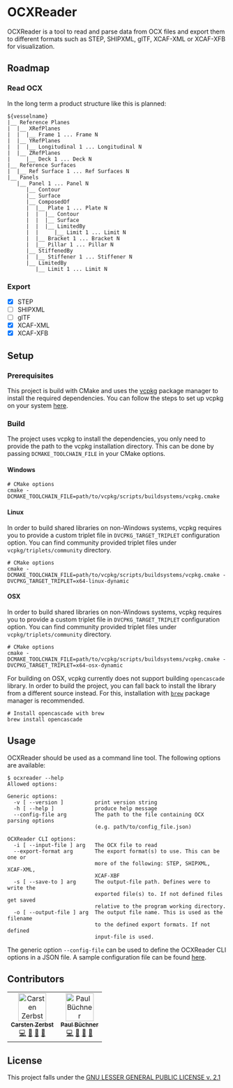 # OCXReader

OCXReader is a tool to read and parse data from OCX files and export them to different formats such
as STEP, SHIPXML, glTF, XCAF-XML or XCAF-XFB for visualization.

## Roadmap

### Read OCX

In the long term a product structure like this is planned:

````shell
${vesselname}
|__ Reference Planes
|  |__ XRefPlanes
|  |  |__ Frame 1 ... Frame N
|  |__ YRefPlanes
|  |  |__ Longitudinal 1 ... Longitudinal N
|  |__ ZRefPlanes
|     |__ Deck 1 ... Deck N
|__ Reference Surfaces
|  |__ Ref Surface 1 ... Ref Surfaces N 
|__ Panels
   |__ Panel 1 ... Panel N
      |__ Contour
      |__ Surface
      |__ ComposedOf
      |  |__ Plate 1 ... Plate N
      |  |  |__ Contour
      |  |  |__ Surface
      |  |  |__ LimitedBy
      |  |     |__ Limit 1 ... Limit N
      |  |__ Bracket 1 ... Bracket N
      |  |__ Pillar 1 ... Pillar N
      |__ StiffenedBy
      |  |__ Stiffener 1 ... Stiffener N
      |__ LimitedBy
         |__ Limit 1 ... Limit N
````

### Export

- [x] STEP
- [ ] SHIPXML
- [ ] glTF
- [x] XCAF-XML
- [x] XCAF-XFB

## Setup

### Prerequisites

This project is build with CMake and uses the [vcpkg](https://vcpkg.io/en/index.html) package 
manager to install the required dependencies. You can follow the steps to set up vcpkg on your 
system [here](https://vcpkg.io/en/getting-started.html).

### Build

The project uses vcpkg to install the dependencies, you only need to provide the path to the
vcpkg installation directory. This can be done by passing `DCMAKE_TOOLCHAIN_FILE` in your CMake 
options.

#### Windows

```shell
# CMake options
cmake -DCMAKE_TOOLCHAIN_FILE=path/to/vcpkg/scripts/buildsystems/vcpkg.cmake
```

#### Linux

In order to build shared libraries on non-Windows systems, vcpkg requires you to provide a custom
triplet file in `DVCPKG_TARGET_TRIPLET` configuration option. You can find community provided
triplet files under `vcpkg/triplets/community` directory.

```shell
# CMake options
cmake -DCMAKE_TOOLCHAIN_FILE=path/to/vcpkg/scripts/buildsystems/vcpkg.cmake -DVCPKG_TARGET_TRIPLET=x64-linux-dynamic
```

#### OSX

In order to build shared libraries on non-Windows systems, vcpkg requires you to provide a custom
triplet file in `DVCPKG_TARGET_TRIPLET` configuration option. You can find community provided
triplet files under `vcpkg/triplets/community` directory.

```shell
# CMake options
cmake -DCMAKE_TOOLCHAIN_FILE=path/to/vcpkg/scripts/buildsystems/vcpkg.cmake -DVCPKG_TARGET_TRIPLET=x64-osx-dynamic
```

For building on OSX, vcpkg currently does not support building `opencascade` library. In order to
build the project, you can fall back to install the library from a different source instead. For 
this, installation with [`brew`](https://formulae.brew.sh/formula/opencascade) package 
manager is recommended.

```shell
# Install opencascade with brew
brew install opencascade
```

## Usage

OCXReader should be used as a command line tool. The following options are available:

```shell
$ ocxreader --help
Allowed options:

Generic options:
  -v [ --version ]          print version string
  -h [ --help ]             produce help message
  --config-file arg         The path to the file containing OCX parsing options
                            (e.g. path/to/config_file.json)

OCXReader CLI options:
  -i [ --input-file ] arg   The OCX file to read
  --export-format arg       The export format(s) to use. This can be one or 
                            more of the following: STEP, SHIPXML, XCAF-XML, 
                            XCAF-XBF
  -s [ --save-to ] arg      The output-file path. Defines were to write the 
                            exported file(s) to. If not defined files get saved
                            relative to the program working directory.
  -o [ --output-file ] arg  The output file name. This is used as the filename 
                            to the defined export formats. If not defined 
                            input-file is used.
```

The generic option `--config-file` can be used to define the OCXReader CLI options in a JSON file. 
A sample configuration file can be found [here](ocxreader/config.example.json).

## Contributors

<!-- ALL-CONTRIBUTORS-LIST:START - Do not remove or modify this section -->
<!-- prettier-ignore-start -->
<!-- markdownlint-disable -->
<table>
  <tbody>
    <tr>
      <td align="center"><a href="https://github.com/skfcz"><img src="https://avatars.githubusercontent.com/u/1381962?v=4?s=64" width="64px;" alt="Carsten Zerbst"/><br /><sub><b>Carsten Zerbst</b></sub></a><br /><a href="https://github.com/skfcz/OCXReader/commits?author=skfcz" title="Code">💻</a> <a href="#maintenance-skfcz" title="Maintenance">🚧</a> <a href="https://github.com/skfcz/OCXReader/commits?author=skfcz" title="Documentation">📖</a> <a href="#ideas-skfcz" title="Ideas, Planning, & Feedback">🤔</a></td>
      <td align="center"><a href="https://github.com/paulbuechner"><img src="https://avatars.githubusercontent.com/u/45827409?s=400&u=a62152a15513e36652b045b5879f39f124120254&v=4?s=64" width="64px;" alt="Paul Büchner"/><br /><sub><b>Paul Büchner</b></sub></a><br /><a href="https://github.com/skfcz/OCXReader/commits?author=paulbuechner" title="Code">💻</a> <a href="#maintenance-paulbuechner" title="Maintenance">🚧</a> <a href="https://github.com/skfcz/OCXReader/commits?author=paulbuechner" title="Documentation">📖</a> <a href="#ideas-paulbuechner" title="Ideas, Planning, & Feedback">🤔</a></td>
    </tr>
  </tbody>
</table>

## License

This project falls under the [GNU LESSER GENERAL PUBLIC LICENSE v. 2.1](LICENSE)

